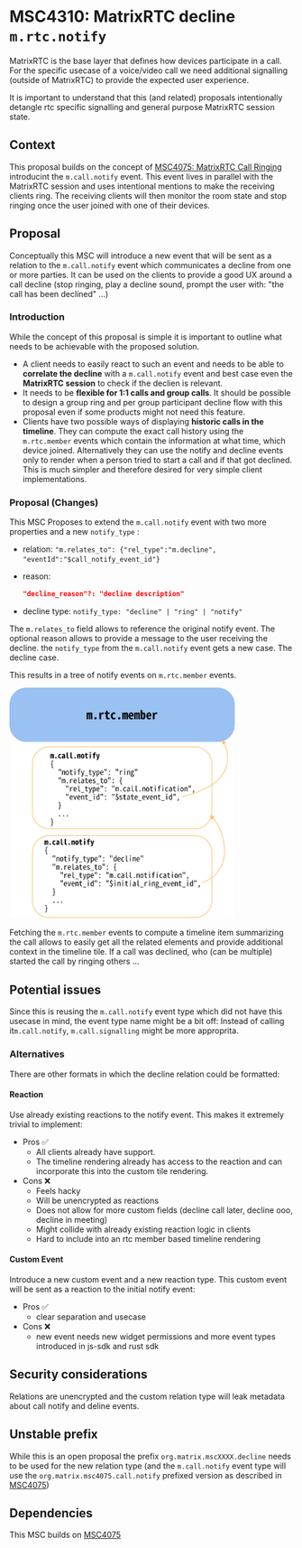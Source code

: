 # MSC4310: MatrixRTC decline `m.rtc.notify`

MatrixRTC is the base layer that defines how devices participate in a call. For the specific
usecase of a voice/video call we need additional signalling (outside of MatrixRTC) to provide
the expected user experience.

It is important to understand that this (and related) proposals intentionally detangle rtc specific
signalling and general purpose MatrixRTC session state.

## Context

This proposal builds on the concept of [MSC4075: MatrixRTC Call Ringing](https://github.com/matrix-org/matrix-spec-proposals/pull/4075)
introducint the `m.call.notify` event.
This event lives in parallel with the MatrixRTC session and uses intentional mentions to make the receiving clients ring.
The receiving clients will then monitor the room state and stop ringing once the user joined with one of their devices.

## Proposal

Conceptually this MSC will introduce a new event that will be sent as a relation to the `m.call.notify` event
which communicates a decline from one or more parties. It can be used on the clients to provide a good UX around
a call decline (stop ringing, play a decline sound, prompt the user with: "the call has been declined" ...)

### Introduction

While the concept of this proposal is simple it is important to outline what needs to be achievable with
the proposed solution.

- A client needs to easily react to such an event and needs to be able to **correlate the decline** with a
  `m.call.notify` event and best case even the **MatrixRTC session** to check if the declien is relevant.
- It needs to be **flexible for 1:1 calls and group calls**. It should be possible to design a group ring
  and per group participant decline flow with this proposal even if some products might not need this feature.
- Clients have two possible ways of displaying **historic calls in the timeline**. They can compute the exact call
  history using the `m.rtc.member` events which contain the information at what time, which device joined.
  Alternatively they can use the notify and decline events only to render when a person tried to start a call
  and if that got declined. This is much simpler and therefore desired for very simple client implementations.

### Proposal (Changes)

This MSC Proposes to extend the `m.call.notify` event with two more properties and a new `notify_type` :

- relation: `"m.relates_to": {"rel_type":"m.decline", "eventId":"$call_notify_event_id"}`
- reason:

  ```json
  "decline_reason"?: "decline description"
  ```

- decline type: `notify_type: "decline" | "ring" | "notify"`

The `m.relates_to` field allows to reference the original notify event. The optional reason
allows to provide a message to the user receiving the decline.
the `notify_type` from the `m.call.notify` event gets a new case. The decline case.

This results in a tree of notify events on `m.rtc.member` events.

<img src="./XXXX-matrixRTC-call-decline-realtions.svg" width=400 alt="matrixRTC-call-decline-relations"/>

Fetching the `m.rtc.member` events to compute a timeline item summarizing the call allows to easily get all the
related elements and provide additional context in the timeline tile. If a call was declined, who (can be multiple) started
the call by ringing others ...

## Potential issues

Since this is reusing the `m.call.notify` event type which did not have this usecase in mind,
the event type name might be a bit off:
Instead of calling it`m.call.notify`, `m.call.signalling` might be more approprita.

### Alternatives

There are other formats in which the decline relation could be formatted:

#### Reaction

Use already existing reactions to the notify event. This makes it extremely trivial to implement:

- Pros ✅
  - All clients already have support. 
  - The timeline rendering already has access to the reaction and can incorporate this into the custom tile rendering.
- Cons ❌
  - Feels hacky
  - Will be unencrypted as reactions
  - Does not allow for more custom fields (decline call later, decline ooo, decline in meeting)
  - Might collide with already existing reaction logic in clients
  - Hard to include into an rtc member based timeline rendering

#### Custom Event

Introduce a new custom event and a new reaction type.
This custom event will be sent as a reaction to the initial notify event:

- Pros ✅
  - clear separation and usecase
- Cons ❌
  - new event needs new widget permissions and more event types introduced in js-sdk and rust sdk

## Security considerations

Relations are unencrypted and the custom relation type will leak metadata about call notify and deline events.

## Unstable prefix

While this is an open proposal the prefix `org.matrix.mscXXXX.decline` needs to be used for the new relation type
(and the `m.call.notify` event type will use the `org.matrix.msc4075.call.notify` prefixed version as described in [MSC4075](https://github.com/matrix-org/matrix-spec-proposals/pull/4075))

## Dependencies

This MSC builds on [MSC4075](https://github.com/matrix-org/matrix-spec-proposals/pull/4075)